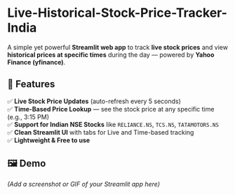 # Live-Historical-Stock-Price-Tracker-India

A simple yet powerful **Streamlit web app** to track **live stock prices** and view **historical prices at specific times** during the day — powered by **Yahoo Finance (yfinance)**.

## 🚀 Features

✅ **Live Stock Price Updates** (auto-refresh every 5 seconds)  
✅ **Time-Based Price Lookup** — see the stock price at any specific time (e.g., 3:15 PM)  
✅ **Support for Indian NSE Stocks** like `RELIANCE.NS`, `TCS.NS`, `TATAMOTORS.NS`  
✅ **Clean Streamlit UI** with tabs for Live and Time-based tracking  
✅ **Lightweight & Free to use**


## 🖼️ Demo

*(Add a screenshot or GIF of your Streamlit app here)*
